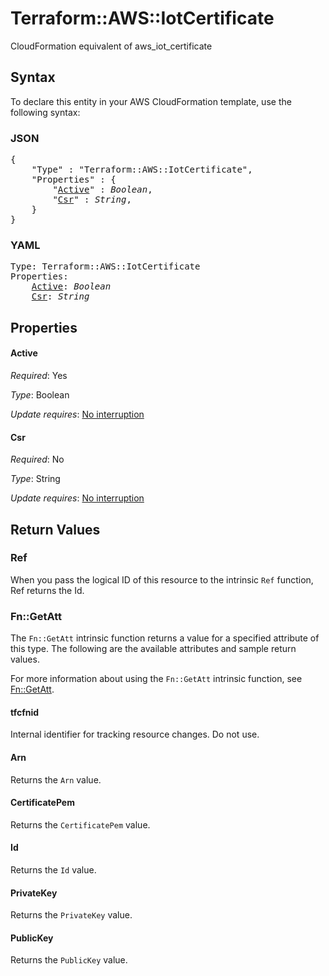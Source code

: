 # Terraform::AWS::IotCertificate

CloudFormation equivalent of aws_iot_certificate

## Syntax

To declare this entity in your AWS CloudFormation template, use the following syntax:

### JSON

<pre>
{
    "Type" : "Terraform::AWS::IotCertificate",
    "Properties" : {
        "<a href="#active" title="Active">Active</a>" : <i>Boolean</i>,
        "<a href="#csr" title="Csr">Csr</a>" : <i>String</i>,
    }
}
</pre>

### YAML

<pre>
Type: Terraform::AWS::IotCertificate
Properties:
    <a href="#active" title="Active">Active</a>: <i>Boolean</i>
    <a href="#csr" title="Csr">Csr</a>: <i>String</i>
</pre>

## Properties

#### Active

_Required_: Yes

_Type_: Boolean

_Update requires_: [No interruption](https://docs.aws.amazon.com/AWSCloudFormation/latest/UserGuide/using-cfn-updating-stacks-update-behaviors.html#update-no-interrupt)

#### Csr

_Required_: No

_Type_: String

_Update requires_: [No interruption](https://docs.aws.amazon.com/AWSCloudFormation/latest/UserGuide/using-cfn-updating-stacks-update-behaviors.html#update-no-interrupt)

## Return Values

### Ref

When you pass the logical ID of this resource to the intrinsic `Ref` function, Ref returns the Id.

### Fn::GetAtt

The `Fn::GetAtt` intrinsic function returns a value for a specified attribute of this type. The following are the available attributes and sample return values.

For more information about using the `Fn::GetAtt` intrinsic function, see [Fn::GetAtt](https://docs.aws.amazon.com/AWSCloudFormation/latest/UserGuide/intrinsic-function-reference-getatt.html).

#### tfcfnid

Internal identifier for tracking resource changes. Do not use.

#### Arn

Returns the <code>Arn</code> value.

#### CertificatePem

Returns the <code>CertificatePem</code> value.

#### Id

Returns the <code>Id</code> value.

#### PrivateKey

Returns the <code>PrivateKey</code> value.

#### PublicKey

Returns the <code>PublicKey</code> value.

